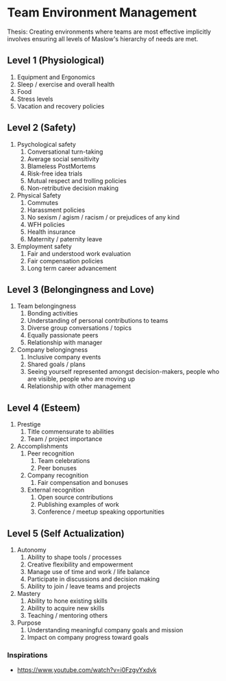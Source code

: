 # Team Environment Management

Thesis: Creating environments where teams are most effective implicitly involves ensuring all levels of Maslow's
hierarchy of needs are met.

## Level 1 (Physiological)

1. Equipment and Ergonomics
1. Sleep / exercise and overall health
1. Food
1. Stress levels
1. Vacation and recovery policies

## Level 2 (Safety)

1. Psychological safety
    1. Conversational turn-taking
    1. Average social sensitivity
    1. Blameless PostMortems
    1. Risk-free idea trials
    1. Mutual respect and trolling policies
    1. Non-retributive decision making
1. Physical Safety
    1. Commutes
    1. Harassment policies
    1. No sexism / agism / racism / or prejudices of any kind
    1. WFH policies
    1. Health insurance
    1. Maternity / paternity leave
1. Employment safety
    1. Fair and understood work evaluation
    1. Fair compensation policies
    1. Long term career advancement

## Level 3 (Belongingness and Love)

1. Team belongingness
    1. Bonding activities
    1. Understanding of personal contributions to teams
    1. Diverse group conversations / topics
    1. Equally passionate peers
    1. Relationship with manager
1. Company belongingness
    1. Inclusive company events
    1. Shared goals / plans
    1. Seeing yourself represented amongst decision-makers, people who are visible, people who are moving up
    1. Relationship with other management

## Level 4 (Esteem)

1. Prestige
    1. Title commensurate to abilities
    1. Team / project importance
1. Accomplishments
    1. Peer recognition
        1. Team celebrations
        1. Peer bonuses
    1. Company recognition
        1. Fair compensation and bonuses
    1. External recognition
        1. Open source contributions
        1. Publishing examples of work
        1. Conference / meetup speaking opportunities

## Level 5 (Self Actualization)

1. Autonomy
    1. Ability to shape tools / processes
    1. Creative flexibility and empowerment
    1. Manage use of time and work / life balance
    1. Participate in discussions and decision making
    1. Ability to join / leave teams and projects
1. Mastery
    1. Ability to hone existing skills
    1. Ability to acquire new skills
    1. Teaching / mentoring others
1. Purpose
    1. Understanding meaningful company goals and mission
    1. Impact on company progress toward goals


### Inspirations

- https://www.youtube.com/watch?v=i0FzgvYxdvk
